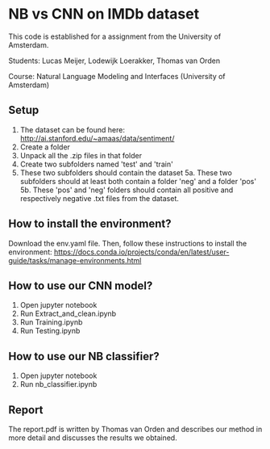 # NB vs CNN on IMDb dataset
This code is established for a assignment from the University of Amsterdam.

Students: Lucas Meijer, Lodewijk Loerakker, Thomas van Orden

Course:   Natural Language Modeling and Interfaces (University of Amsterdam)

## Setup
1. The dataset can be found here: http://ai.stanford.edu/~amaas/data/sentiment/
2. Create a folder
3. Unpack all the .zip files in that folder
4. Create two subfolders named 'test' and 'train'
5. These two subfolders should contain the dataset
	5a. These two subfolders should at least both contain a folder 'neg' and a folder 'pos'
	5b. These 'pos' and 'neg' folders should contain all positive and respectively negative .txt files from the dataset.

## How to install the environment?
Download the env.yaml file. Then, follow these instructions to install the environment: https://docs.conda.io/projects/conda/en/latest/user-guide/tasks/manage-environments.html

## How to use our CNN model?
1. Open jupyter notebook
2. Run Extract_and_clean.ipynb
3. Run Training.ipynb
4. Run Testing.ipynb

## How to use our NB classifier?
1. Open jupyter notebook
2. Run nb_classifier.ipynb

## Report
The report.pdf is written by Thomas van Orden and describes our method in more detail and discusses the results we obtained.
